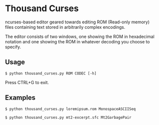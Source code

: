 # Thousand Curses
ncurses-based editor geared towards editing ROM (Read-only memory) files containing text stored in arbitrarily complex encodings.

The editor consists of two windows, one showing the ROM in hexadecimal notation and one showing the ROM in whatever decoding you choose to specify.

## Usage
```
$ python thousand_curses.py ROM CODEC [-h]
```
Press CTRL+G to exit.

## Examples
```
$ python thousand_curses.py loremipsum.rom MonospaceASCIISeq
```

```
$ python thousand_curses.py mt2-excerpt.sfc Mt2GarbagePair
```


